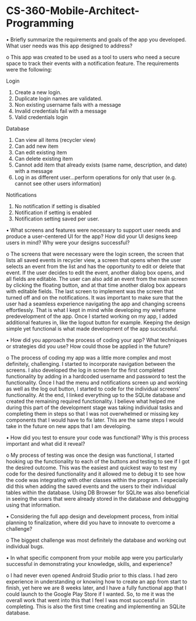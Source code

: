 # CS-360-Mobile-Architect-Programming

•	Briefly summarize the requirements and goals of the app you developed. What user needs was this app designed to address?

o	This app was created to be used as a tool to users who need a secure space to track their events with a notification feature. The requirements were the following:

Login
   1. Create a new login.
   2. Duplicate login names are validated.
   3. Non existing username fails with a message
   4. Invalid credentials fail with a message
   5. Valid credentials login
   
Database
   1. Can view all items (recycler view)
   2. Can add new item
   3. Can edit existing item
   4. Can delete existing item
   5. Cannot add item that already exists (same name, description, and date) with a message
   6. Log in as different user...perform operations for only that user (e.g. cannot see other users information)
  
Notifications
   1. No notification if setting is disabled
   2. Notification if setting is enabled
   3. Notification setting saved per user.


•	What screens and features were necessary to support user needs and produce a user-centered UI for the app? How did your UI designs keep users in mind? Why were your designs successful?

  o	The screens that were necessary were the login screen, the screen that lists all saved events in recycler view, a screen that opens when the user selects an event  from the list and has the opportunity to edit or delete that event. If the user decides to edit the event, another dialog box opens, and all fields are editable. The user can also add an event from the main screen by clicking the floating button, and at that time another dialog box appears with editable fields. The last screen to implement was the screen that turned off and on the notifications. It was important to make sure that the user had a seamless experience navigating the app and changing screens effortlessly. That is what I kept in mind while developing my wireframe predevelopment of the app. Once I started working on my app, I added additional features in, like the logout button for example. Keeping the design simple yet functional is what made development of the app successful.
  
  
•	How did you approach the process of coding your app? What techniques or strategies did you use? How could those be applied in the future?

  o	The process of coding my app was a little more complex and most definitely, challenging. I started to incorporate navigation between the screens. I also developed the log in screen for the first completed functionality by adding in a hardcoded username and password to test the functionality. Once I had the menu and notifications screen up and working as well as the log out button, I started to code for the individual screens’ functionality. At the end, I linked everything up to the SQLite database and created the remaining required functionality. I believe what helped me during this part of the development stage was taking individual tasks and completing them in steps so that I was not overwhelmed or missing key components that I would have to fix later. This are the same steps I would take in the future on new apps that I am developing.
  
  
•	How did you test to ensure your code was functional? Why is this process important and what did it reveal?

  o	My process of testing was once the design was functional, I started hooking up the functionality to each of the buttons and testing to see if I got the desired outcome. This was the easiest and quickest way to test my code for the desired functionality and it allowed me to debug it to see how the code was integrating with other classes within the program. I especially did this when adding the saved events and the users to their individual tables within the database. Using DB Browser for SQLite was also beneficial in seeing the users that were already stored in the database and debugging using that information.
  
  
•	Considering the full app design and development process, from initial planning to finalization, where did you have to innovate to overcome a challenge?

  o	The biggest challenge was most definitely the database and working out individual bugs. 
  
  
•	In what specific component from your mobile app were you particularly successful in demonstrating your knowledge, skills, and experience?

  o	I had never even opened Android Studio prior to this class. I had zero experience in understanding or knowing how to create an app from start to finish, yet here we are 8 weeks later, and I have a fully functional app that I could launch to the Google Play Store if I wanted. So, to me it was the overall work that went into this that I feel I was most successful in completing. This is also the first time creating and implementing an SQLite database.


